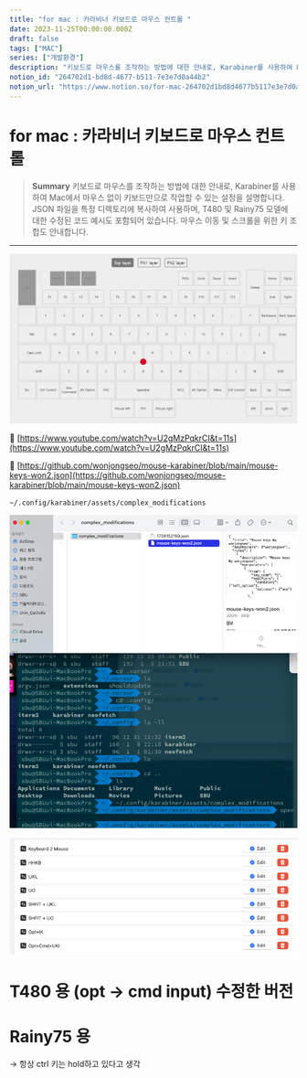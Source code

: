 ```yaml
---
title: "for mac : 카라비너 키보드로 마우스 컨트롤 "
date: 2023-11-25T00:00:00.000Z
draft: false
tags: ["MAC"]
series: ["개발환경"]
description: "키보드로 마우스를 조작하는 방법에 대한 안내로, Karabiner를 사용하여 Mac에서 마우스 없이 키보드만으로 작업할 수 있는 설정을 설명합니다. JSON 파일을 특정 디렉토리에 복사하여 사용하며, T480 및 Rainy75 모델에 대한 수정된 코드 예시도 포함되어 있습니다. 마우스 이동 및 스크롤을 위한 키 조합도 안내합니다."
notion_id: "264702d1-bd8d-4677-b511-7e3e7d0a44b2"
notion_url: "https://www.notion.so/for-mac-264702d1bd8d4677b5117e3e7d0a44b2"
---
```


# for mac : 카라비너 키보드로 마우스 컨트롤 

> **Summary**
> 키보드로 마우스를 조작하는 방법에 대한 안내로, Karabiner를 사용하여 Mac에서 마우스 없이 키보드만으로 작업할 수 있는 설정을 설명합니다. JSON 파일을 특정 디렉토리에 복사하여 사용하며, T480 및 Rainy75 모델에 대한 수정된 코드 예시도 포함되어 있습니다. 마우스 이동 및 스크롤을 위한 키 조합도 안내합니다.

---

![Image](image_97862384b1ff.png)

🔗 [https://www.youtube.com/watch?v=U2gMzPqkrCI&t=11s](https://www.youtube.com/watch?v=U2gMzPqkrCI&t=11s)

🔗 [https://github.com/wonjongseo/mouse-karabiner/blob/main/mouse-keys-won2.json](https://github.com/wonjongseo/mouse-karabiner/blob/main/mouse-keys-won2.json)

```plain text
~/.config/karabiner/assets/complex_modifications
```

![Image](image_dd9cbfdff547.png)

![Image](image_827b98d2e7ca.png)


# T480 용 (opt → cmd input) 수정한 버전

# Rainy75 용

→ 항상 ctrl 키는 hold하고 있다고 생각

